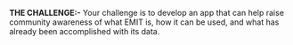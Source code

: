 **THE CHALLENGE:-**
Your challenge is to develop an app that can help raise community awareness of what EMIT is, how it can be used, and what has already been accomplished with its data.
